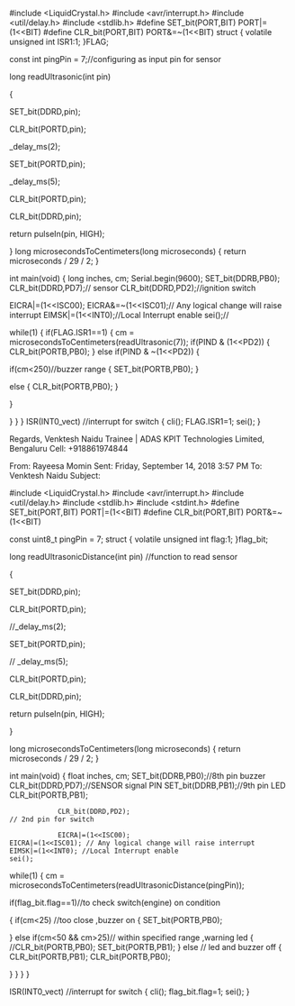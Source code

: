 #include <LiquidCrystal.h>
#include <avr/interrupt.h>
#include <util/delay.h>
#include <stdlib.h>
#define SET_bit(PORT,BIT)  PORT|=(1<<BIT)
#define CLR_bit(PORT,BIT)  PORT&=~(1<<BIT)
struct
{
  volatile unsigned int ISR1:1;
}FLAG;

const int pingPin = 7;//configuring as input pin for sensor

long readUltrasonic(int pin)

{

  SET_bit(DDRD,pin);

  CLR_bit(PORTD,pin);

  _delay_ms(2);

  SET_bit(PORTD,pin);

  _delay_ms(5);

  CLR_bit(PORTD,pin);

  CLR_bit(DDRD,pin);

  return pulseIn(pin, HIGH);

}
long microsecondsToCentimeters(long microseconds)
{
  return microseconds / 29 / 2;
}

int main(void)
{
  long  inches, cm;
  Serial.begin(9600);
  SET_bit(DDRB,PB0);
  CLR_bit(DDRD,PD7);//  sensor
  CLR_bit(DDRD,PD2);//ignition switch
  

  EICRA|=(1<<ISC00);
  EICRA&=~(1<<ISC01);// Any logical change will raise interrupt
  EIMSK|=(1<<INT0);//Local Interrupt enable
  sei();//
  
while(1)
{
if(FLAG.ISR1==1)
{
  cm = microsecondsToCentimeters(readUltrasonic(7));
if(PIND & (1<<PD2))
          {
            CLR_bit(PORTB,PB0);
          }
else if(PIND & ~(1<<PD2))
{

  if(cm<250)//buzzer range
  {
    SET_bit(PORTB,PB0);
  }
  
  else
  {
    CLR_bit(PORTB,PB0);
  }
  
}
  
          
 }
}
          }
ISR(INT0_vect)  //interrupt for switch 
            {
              cli();
            FLAG.ISR1=1;
              sei(); 
            }




Regards,
Venktesh Naidu
Trainee | ADAS
KPIT Technologies Limited, Bengaluru
Cell: +918861974844

From: Rayeesa Momin 
Sent: Friday, September 14, 2018 3:57 PM
To: Venktesh Naidu
Subject: 

#include <LiquidCrystal.h>
#include <avr/interrupt.h>
#include <util/delay.h>
#include <stdlib.h>
#include <stdint.h>
#define SET_bit(PORT,BIT)  PORT|=(1<<BIT)
#define CLR_bit(PORT,BIT)  PORT&=~(1<<BIT)

const uint8_t pingPin = 7;
struct 
{
  volatile unsigned int flag:1;
}flag_bit;


long readUltrasonicDistance(int pin)  //function to  read sensor

{

  SET_bit(DDRD,pin);

  CLR_bit(PORTD,pin);

  //_delay_ms(2);

  SET_bit(PORTD,pin);

// _delay_ms(5);

  CLR_bit(PORTD,pin);

  CLR_bit(DDRD,pin);

  return pulseIn(pin, HIGH);

}


long microsecondsToCentimeters(long microseconds)
{
  return microseconds / 29 / 2;
}

int main(void)
{
  float inches, cm;
  SET_bit(DDRB,PB0);//8th pin buzzer
  CLR_bit(DDRD,PD7);//SENSOR signal PIN
  SET_bit(DDRB,PB1);//9th pin LED
  CLR_bit(PORTB,PB1);
  
  
                CLR_bit(DDRD,PD2);                                       // 2nd pin for switch
   
                EICRA|=(1<<ISC00);
    EICRA|=(1<<ISC01); // Any logical change will raise interrupt
    EIMSK|=(1<<INT0); //Local Interrupt enable
    sei();
while(1)
{
  cm = microsecondsToCentimeters(readUltrasonicDistance(pingPin));

if(flag_bit.flag==1)//to check switch(engine) on condition

{
if(cm<25)        //too close ,buzzer on
{
SET_bit(PORTB,PB0);
  
  
}
else if(cm<50 && cm>25)// within specified range ,warning led
{
//CLR_bit(PORTB,PB0);
SET_bit(PORTB,PB1);
}
else            // led and buzzer off
{
  CLR_bit(PORTB,PB1);
  CLR_bit(PORTB,PB0);


}
}
}
}

ISR(INT0_vect)  //interrupt for switch 
            {
                                                cli();
            flag_bit.flag=1;
                                                sei(); 
            }

